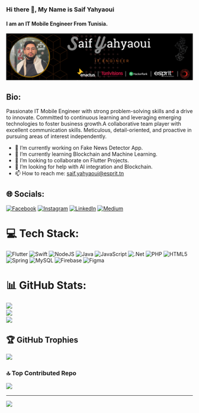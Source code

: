 ### Hi there 👋, My Name is Saif Yahyaoui
#### I am an IT Mobile Engineer From Tunisia.
![I am an IT Mobile Engineer From Tunisia.](https://github.com/Saif-Yahyaoui/Saif-Yahyaoui/blob/main/Banner.png)

## Bio:
Passionate IT Mobile Engineer with strong problem-solving skills and a drive to innovate. Committed to continuous learning and leveraging emerging technologies to foster business growth.A collaborative team player with excellent communication skills. Meticulous, detail-oriented, and proactive in pursuing areas of interest independently.

- 🔭 I’m currently working on Fake News Detector App. <be>
- 🌱 I’m currently learning Blockchain and Machine Learning. <be>
- 👯 I’m looking to collaborate on Flutter Projects. <be>
- 🤔 I’m looking for help with AI integration and Blockchain. <be>
- 📫 How to reach me: saif.yahyaoui@esprit.tn 


## 🌐 Socials:
[![Facebook](https://img.shields.io/badge/Facebook-%231877F2.svg?logo=Facebook&logoColor=white)](https://facebook.com/yahyaouisaif98) [![Instagram](https://img.shields.io/badge/Instagram-%23E4405F.svg?logo=Instagram&logoColor=white)](https://instagram.com/saif.yah) [![LinkedIn](https://img.shields.io/badge/LinkedIn-%230077B5.svg?logo=linkedin&logoColor=white)](https://linkedin.com/in/saif-yahyaoui-25333927b) [![Medium](https://img.shields.io/badge/Medium-12100E?logo=medium&logoColor=white)](https://medium.com/@@saif.yahyaoui) 

# 💻 Tech Stack:
![Flutter](https://img.shields.io/badge/Flutter-%2302569B.svg?style=for-the-badge&logo=Flutter&logoColor=white) ![Swift](https://img.shields.io/badge/swift-F54A2A?style=for-the-badge&logo=swift&logoColor=white) ![NodeJS](https://img.shields.io/badge/node.js-6DA55F?style=for-the-badge&logo=node.js&logoColor=white) ![Java](https://img.shields.io/badge/java-%23ED8B00.svg?style=for-the-badge&logo=openjdk&logoColor=white) ![JavaScript](https://img.shields.io/badge/javascript-%23323330.svg?style=for-the-badge&logo=javascript&logoColor=%23F7DF1E) ![.Net](https://img.shields.io/badge/.NET-5C2D91?style=for-the-badge&logo=.net&logoColor=white) ![PHP](https://img.shields.io/badge/php-%23777BB4.svg?style=for-the-badge&logo=php&logoColor=white) ![HTML5](https://img.shields.io/badge/html5-%23E34F26.svg?style=for-the-badge&logo=html5&logoColor=white) ![Spring](https://img.shields.io/badge/spring-%236DB33F.svg?style=for-the-badge&logo=spring&logoColor=white) ![MySQL](https://img.shields.io/badge/mysql-%2300000f.svg?style=for-the-badge&logo=mysql&logoColor=white) ![Firebase](https://img.shields.io/badge/firebase-%23039BE5.svg?style=for-the-badge&logo=firebase) ![Figma](https://img.shields.io/badge/figma-%23F24E1E.svg?style=for-the-badge&logo=figma&logoColor=white)

# 📊 GitHub Stats:
![](https://github-readme-stats.vercel.app/api?username=Saif-Yahyaoui&theme=highcontrast&hide_border=false&include_all_commits=false&count_private=true)<br/>
![](https://github-readme-streak-stats.herokuapp.com/?user=Saif-Yahyaoui&theme=highcontrast&hide_border=false)<br/>
![](https://github-readme-stats.vercel.app/api/top-langs/?username=Saif-Yahyaoui&theme=highcontrast&hide_border=false&include_all_commits=false&count_private=true&layout=compact)

## 🏆 GitHub Trophies
![](https://github-profile-trophy.vercel.app/?username=Saif-Yahyaoui&theme=gruvbox&no-frame=false&no-bg=false&margin-w=4)

### 🔝 Top Contributed Repo
![](https://github-contributor-stats.vercel.app/api?username=Saif-Yahyaoui&limit=5&theme=nord&combine_all_yearly_contributions=true)

---
[![](https://visitcount.itsvg.in/api?id=Saif-Yahyaoui&icon=5&color=1)](https://visitcount.itsvg.in)



